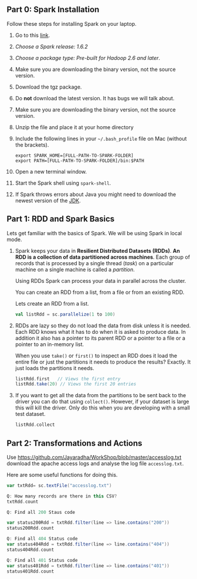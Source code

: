 ## Part 0: Spark Installation

Follow these steps for installing Spark on your laptop.

1. Go to this [link](http://spark.apache.org/downloads.html). 

2. *Choose a Spark release: 1.6.2*

3. *Choose a package type: Pre-built for Hadoop 2.6 and later*. 

4. Make sure you are downloading the binary version, not the source
   version.

5. Download the tgz package.

6. Do **not** download the latest version. It has bugs we will talk about.

7. Make sure you are downloading the binary version, not the source
   version.

8. Unzip the file and place it at your home directory

9. Include the following lines in your `~/.bash_profile` file on Mac
   (without the brackets).

   ```
   export SPARK_HOME=[FULL-PATH-TO-SPARK-FOLDER]
   export PATH=[FULL-PATH-TO-SPARK-FOLDER]/bin:$PATH
   ```

10. Open a new terminal window.

11. Start the Spark shell using `spark-shell`.

12. If Spark throws errors about Java you might need to download the
    newest version of the
    [JDK](http://www.oracle.com/technetwork/java/javase/downloads/jdk8-downloads-2133151.html).
 
    
## Part 1: RDD and Spark Basics

Lets get familiar with the basics of Spark. We will be using Spark in
local mode. 

1. Spark keeps your data in **Resilient Distributed Datasets (RDDs)**.
   **An RDD is a collection of data partitioned across machines**.
   Each group of records that is processed by a single thread (*task*) on a
   particular machine on a single machine is called a *partition*.

   Using RDDs Spark can process your data in parallel across
   the cluster. 
   
   You can create an RDD from a list, from a file or from an existing
   RDD.
   
   Lets create an RDD from a list.
   
   ```scala
   val listRdd = sc.parallelize(1 to 100)
   ```

3. RDDs are lazy so they do not load the data from disk unless it is
   needed. Each RDD knows what it has to do when it is asked to
   produce data. In addition it also has a pointer to its parent RDD
   or a pointer to a file or a pointer to an in-memory list.

   When you use `take()` or `first()` to inspect an RDD does it load
   the entire file or just the partitions it needs to produce the
   results? Exactly. It just loads the partitions it needs.
 
   ```scala
   listRdd.first   // Views the first entry
   listRdd.take(20) // Views the first 20 entries
   ```
    
4. If you want to get all the data from the partitions to be sent back
   to the driver you can do that using `collect()`. However, if your
   dataset is large this will kill the driver. Only do this when you
   are developing with a small test dataset.
   
   ```scala
   listRdd.collect
   ```

## Part 2: Transformations and Actions

Use
<https://github.com/Jayaradha/WorkShop/blob/master/accesslog.txt>
download the apache access logs and analyse the log file
`accesslog.txt`.

Here are some useful functions for doing this.

```scala
var txtRdd= sc.textFile("accesslog.txt")

Q: How many records are there in this CSV?
txtRdd.count

Q: Find all 200 Staus code 

var status200Rdd = txtRdd.filter(line => line.contains("200"))
status200Rdd.count

Q: Find all 404 Status code 
var status404Rdd = txtRdd.filter(line => line.contains("404"))
status404Rdd.count

Q: Find all 401 Status code 
var status401Rdd = txtRdd.filter(line => line.contains("401"))
status401Rdd.count



